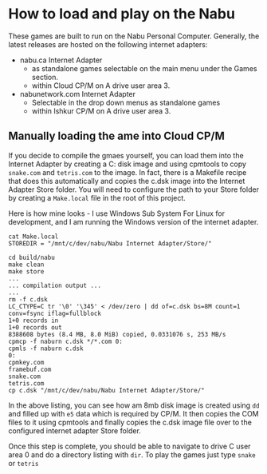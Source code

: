 # How to load and play on the Nabu

These games are built to run on the Nabu Personal Computer.  Generally, the latest releases are hosted on the following internet adapters:

* nabu.ca Internet Adapter
    * as standalone games selectable on the main menu under the Games section.
    * within Cloud CP/M on A drive user area 3.
* nabunetwork.com Internet Adapter
    * Selectable in the drop down menus as standalone games
    * within Ishkur CP/M on A drive user area 3.

## Manually loading the ame into Cloud CP/M

If you decide to compile the gmaes yourself, you can load them into the Internet Adapter by creating a C: disk image and using cpmtools to copy `snake.com` and `tetris.com` to the image.  In fact, there is a Makefile recipe that does this automatically and copies the c.dsk image into the Internet Adapter Store folder.  You will need to configure the path to your Store folder by creating a `Make.local` file in the root of this project.

Here is how mine looks - I use Windows Sub System For Linux for development, and I am running the Windows version of the internet adapter.

```
cat Make.local 
STOREDIR = "/mnt/c/dev/nabu/Nabu Internet Adapter/Store/"
```

```text
cd build/nabu
make clean
make store
...
... compilation output ...
...
rm -f c.dsk
LC_CTYPE=C tr '\0' '\345' < /dev/zero | dd of=c.dsk bs=8M count=1 conv=fsync iflag=fullblock
1+0 records in
1+0 records out
8388608 bytes (8.4 MB, 8.0 MiB) copied, 0.0331076 s, 253 MB/s
cpmcp -f naburn c.dsk */*.com 0:
cpmls -f naburn c.dsk
0:
cpmkey.com
framebuf.com
snake.com
tetris.com
cp c.dsk "/mnt/c/dev/nabu/Nabu Internet Adapter/Store/"
```

In the above listing, you can see how am 8mb disk image is created using `dd` and filled up with `e5` data which is required by CP/M.  It then copies the COM files to it using cpmtools and finally copies the c.dsk image file over to the configured internet adapter Store folder.

Once this step is complete, you should be able to navigate to drive C user area 0 and do a directory listing with `dir`.  To play the games just type `snake` or `tetris`

